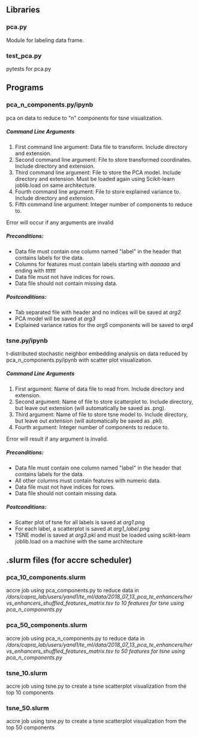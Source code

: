 ## Libraries
### pca.py 
Module for labeling data frame.

### test_pca.py
pytests for pca.py

## Programs
### pca_n_components.py/ipynb
pca on data to reduce to "n" components for tsne visualization. 
##### Command Line Arguments
1. First command line argument: Data file to transform. Include directory and extension.
2. Second command line argument: File to store transformed coordinates. Include directory and extension.
3. Third command line argument: File to store the PCA model. Include directory and extension. Must be loaded again using Scikit-learn joblib.load on same architecture.
4. Fourth command line argument: File to store explained variance to. Include directory and extension.
5. Fifth command line argument: Integer number of components to reduce to.

Error will occur if any arguments are invalid
##### Preconditions: 
+ Data file must contain one column named "label" in the header that contains labels for the data. 
+ Columns for features must contain labels starting with *aaaaaa* and ending with *tttttt* 
+ Data file must not have indices for rows.
+ Data file should not contain missing data.
##### Postconditions:
+ Tab separated file with header and no indices will be saved at *arg2*
+ PCA model will be saved at *arg3*
+ Explained variance ratios for the *arg5* components will be saved to *arg4*

### tsne.py/ipynb
t-distributed stochastic neighbor embedding analysis on data reduced by pca_n_components.py/ipynb with scatter plot visualization. 
##### Command Line Arguments
1. First argument: Name of data file to read from. Include directory and extension.
2. Second argument: Name of file to store scatterplot to. Include directory, but leave out extension (will automatically be saved as .png).
3. Third argument: Name of file to store tsne model to. Include directory, but leave out extension (will automatically be saved as .pkl).
4. Fourth argument: Integer number of components to reduce to.

Error will result if any argument is invalid.
##### Preconditions: 
+ Data file must contain one column named "label" in the header that contains labels for the data. 
+ All other columns must contain features with numeric data. 
+ Data file must not have indices for rows.
+ Data file should not contain missing data.
##### Postconditions:
+ Scatter plot of tsne for all labels is saved at *arg1*.png
+ For each label, a scatterplot is saved at *arg1_label*.png
+ TSNE model is saved at *arg3*.pkl and must be loaded using scikit-learn joblib.load on a machine with the same architecture

## .slurm files (for accre scheduler)
### pca_10_components.slurm
accre job using pca_components.py to reduce data in */dors/capra_lab/users/yand1/te_ml/data/2018_07_13_pca_te_enhancers/hervs_enhancers_shuffled_features_matrix.tsv to 10 features for tsne using pca_n_components.py*

### pca_50_components.slurm
accre job using pca_n_components.py to reduce data in */dors/capra_lab/users/yand1/te_ml/data/2018_07_13_pca_te_enhancers/hervs_enhancers_shuffled_features_matrix.tsv to 50 features for tsne using pca_n_components.py*

### tsne_10.slurm
accre job using tsne.py to create a tsne scatterplot visualization from the top 10 components 

### tsne_50.slurm
accre job using tsne.py to create a tsne scatterplot visualization from the top 50 components
